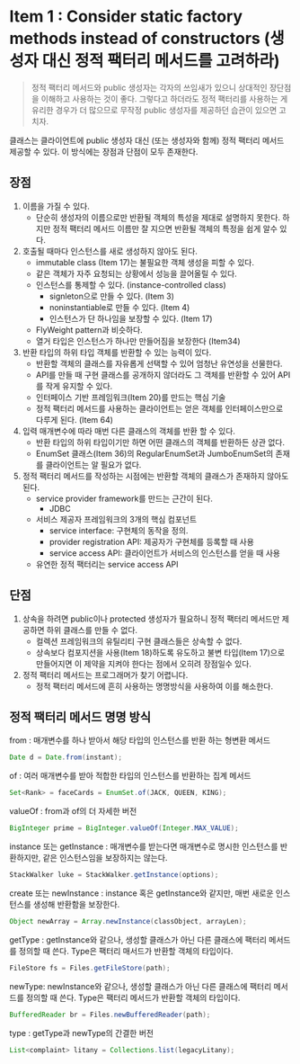 # Item 1 : Consider static factory methods instead of constructors (생성자 대신 정적 팩터리 메서드를 고려하라)

> 정적 팩터리 메서드와 public 생성자는 각자의 쓰임새가 있으니 상대적인 장단점을 이해하고 사용하는 것이 좋다. 그렇다고 하더라도 정적 팩터리를 사용하는 게 유리한 경우가 더 많으므로 무작정 public 생성자를 제공하던 습관이 있으면 고치자.

클래스는 클라이언트에 public 생성자 대신 (또는 생성자와 함께) 정적 팩터리 메서드 제공할 수 있다. 이 방식에는 장점과 단점이 모두 존재한다.

## 장점

1. 이름을 가질 수 있다.
    - 단순히 생성자의 이름으로만 반환될 객체의 특성을 제대로 설명하지 못한다. 하지만 정적 팩터리 메서드 이름만 잘 지으면 반환될 객체의 특정을 쉽게 알수 있다.
2. 호출될 때마다 인스턴스를 새로 생성하지 않아도 된다.
    - immutable class (Item 17)는 불필요한 객체 생성을 피할 수 있다.
    - 같은 객체가 자주 요청되는 상황에서 성능을 끌어올릴 수 있다.
    - 인스턴스를 통제할 수 있다. (instance-controlled class)
        - signleton으로 만들 수 있다. (Item 3)
        - noninstantiable로 만들 수 있다. (Item 4)
        - 인스턴스가 단 하나임을 보장할 수 있다. (Item 17)
    - FlyWeight pattern과 비슷하다.
    - 열거 타입은 인스턴스가 하나만 만들어짐을 보장한다 (Item34)
3. 반환 타입의 하위 타입 객체를 반환할 수 있는 능력이 있다.
    - 반환할 객체의 클래스를 자유롭게 선택할 수 있어 엄청난 유연성을 선물한다.
    - API를 만들 때 구현 클래스를 공개하지 않더라도 그 객체를 반환할 수 있어 API를 작게 유지할 수 있다.
    - 인터페이스 기반 프레임워크(Item 20)를 만드는 핵심 기술
    - 정적 팩터리 메서드를 사용하는 클라이언트는 얻은 객체를 인터페이스만으로 다루게 된다. (Item 64)
4. 입력 매개변수에 따라 매번 다른 클래스의 객체를 반환 할 수 있다.
    - 반환 타입의 하위 타입이기만 하면 어떤 클래스의 객체를 반환하든 상관 없다.
    - EnumSet 클래스(Item 36)의 RegularEnumSet과 JumboEnumSet의 존재를 클라이언트는 알 필요가 없다.
5. 정적 팩터리 메서드를 작성하는 시점에는 반환할 객체의 클래스가 존재하지 않아도 된다.
    - service provider framework를 만드는 근간이 된다.
      - JDBC
    - 서비스 제공자 프레임워크의 3개의 핵심 컴포넌트
      - service interface: 구현체의 동작을 정의.
      - provider registration API: 제공자가 구현체를 등록할 때 사용
      - service access API: 클라이언트가 서비스의 인스턴스를 얻을 때 사용
    - 유연한 정적 팩터리는 service access API
## 단점
1. 상속을 하려면 public이나 protected 생성자가 필요하니 정적 팩터리 메서드만 제공하면 하위 클래스를 만들 수 없다.
   - 컬렉션 프레임워크의 유틸리티 구현 클래스들은 상속할 수 없다. 
   - 상속보다 컴포지션을 사용(Item 18)하도록 유도하고 불변 타입(Item 17)으로 만들어지면 이 제약을 지켜야 한다는 점에서 오히려 장점일수 있다.
2. 정적 팩터리 메서드는 프로그래머가 찾기 어렵니다.
   - 정적 팩터리 메서드에 흔히 사용하는 명명방식을 사용하여 이를 해소한다.

## 정적 팩터리 메서드 명명 방식

from : 매개변수를 하나 받아서 해당 타입의 인스턴스를 반환 하는 형변환 메서드
```java
Date d = Date.from(instant);
```

of : 여러 매개변수를 받아 적합한 타입의 인스턴스를 반환하는 집계 메서드
```java
Set<Rank> = faceCards = EnumSet.of(JACK, QUEEN, KING);
```

valueOf : from과 of의 더 자세한 버전
```java
BigInteger prime = BigInteger.valueOf(Integer.MAX_VALUE);
```

instance 또는 getInstance : 매개변수를 받는다면 매개변수로 명시한 인스턴스를 반환하지만, 같은 인스턴스임을 보장하지는 않는다.
```java
StackWalker luke = StackWalker.getInstance(options);
```

create 또는 newInstance : instance 혹은 getInstance와 같지만, 매번 새로운 인스턴스를 생성해 반환함을 보장한다.
```java
Object newArray = Array.newInstance(classObject, arrayLen);
```

getType : getInstance와 같으나, 생성할 클래스가 아닌 다른 클래스에 팩터리 메서드를 정의할 때 쓴다. Type은 팩터리 매서드가 반환할 객체의 타입이다.
```java
FileStore fs = Files.getFileStore(path);
```

newType: newInstance와 같으나, 생성할 클래스가 아닌 다른 클래스에 팩터리 메서드를 정의할 때 쓴다. Type은 팩터리 메서드가 반환할 객체의 타입이다.
```java
BufferedReader br = Files.newBufferedReader(path);
```

type : getType과 newType의 간결한 버전
```java
List<complaint> litany = Collections.list(legacyLitany);